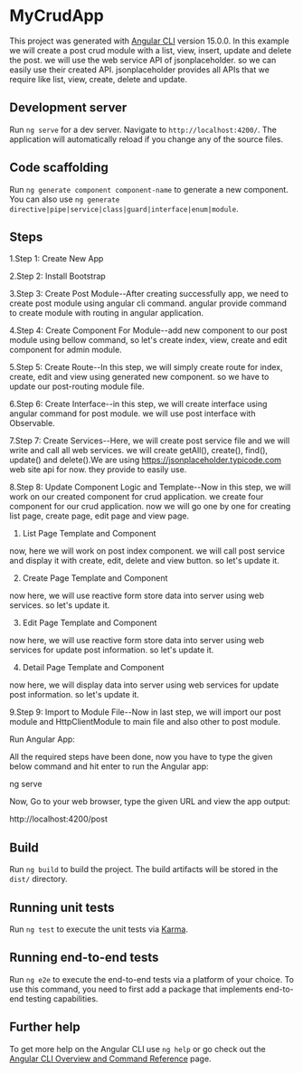 # MyCrudApp

This project was generated with [Angular CLI](https://github.com/angular/angular-cli) version 15.0.0.
In this example we will create a post crud module with a list, view, insert, update and delete the post. we will use the web service API of jsonplaceholder. so we can easily use their created API. jsonplaceholder provides all APIs that we require like list, view, create, delete and update.



## Development server

Run `ng serve` for a dev server. Navigate to `http://localhost:4200/`. The application will automatically reload if you change any of the source files.

## Code scaffolding

Run `ng generate component component-name` to generate a new component. You can also use `ng generate directive|pipe|service|class|guard|interface|enum|module`.

## Steps

1.Step 1: Create New App

2.Step 2: Install Bootstrap

3.Step 3: Create Post Module--After creating successfully app, we need to create post module using angular cli command. angular provide command to create module with routing in angular application.

4.Step 4: Create Component For Module--add new component to our post module using bellow command, so let's create index, view, create and edit component for admin module.

5.Step 5: Create Route--In this step, we will simply create route for index, create, edit and view using generated new component. so we have to update our post-routing module file.

6.Step 6: Create Interface--in this step, we will create interface using angular command for post module. we will use post interface with Observable.

7.Step 7: Create Services--Here, we will create post service file and we will write and call all web services. we will create getAll(), create(), find(), update() and delete().We are using https://jsonplaceholder.typicode.com web site api for now. they provide to easily use.

8.Step 8: Update Component Logic and Template--Now in this step, we will work on our created component for crud application. we create four component for our crud application. now we will go one by one for creating list page, create page, edit page and view page.

1) List Page Template and Component

now, here we will work on post index component. we will call post service and display it with create, edit, delete and view button. so let's update it.

2) Create Page Template and Component

now here, we will use reactive form store data into server using web services. so let's update it.

3) Edit Page Template and Component

now here, we will use reactive form store data into server using web services for update post information. so let's update it.

4) Detail Page Template and Component

now here, we will display data into server using web services for update post information. so let's update it.

9.Step 9: Import to Module File--Now in last step, we will import our post module and HttpClientModule to main file and also other to post module.

Run Angular App:

All the required steps have been done, now you have to type the given below command and hit enter to run the Angular app:

ng serve

Now, Go to your web browser, type the given URL and view the app output:

http://localhost:4200/post

## Build

Run `ng build` to build the project. The build artifacts will be stored in the `dist/` directory.

## Running unit tests

Run `ng test` to execute the unit tests via [Karma](https://karma-runner.github.io).

## Running end-to-end tests

Run `ng e2e` to execute the end-to-end tests via a platform of your choice. To use this command, you need to first add a package that implements end-to-end testing capabilities.

## Further help

To get more help on the Angular CLI use `ng help` or go check out the [Angular CLI Overview and Command Reference](https://angular.io/cli) page.
